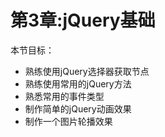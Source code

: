 # 第3章:jQuery基础
本节目标：
* 熟练使用jQuery选择器获取节点
* 熟练使用常用的jQuery方法
* 熟悉常用的事件类型
* 制作简单的jQuery动画效果
* 制作一个图片轮播效果

